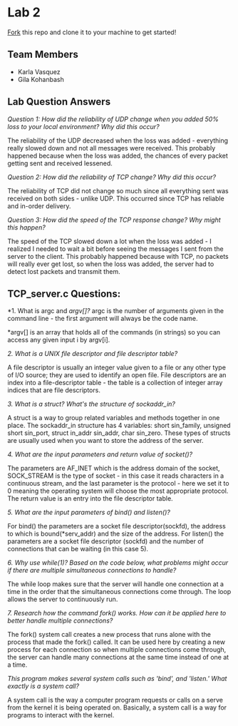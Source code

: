 # Lab 2
[Fork](https://docs.github.com/en/get-started/quickstart/fork-a-repo) this repo and clone it to your machine to get started!

## Team Members
- Karla Vasquez
- Gila Kohanbash

## Lab Question Answers

*Question 1: How did the reliability of UDP change when you added 50% loss to your local
environment? Why did this occur?*

  The reliability of the UDP decreased when the loss was added - everything really
  slowed down and not all messages were received.
  This probably happened because when the loss was added, the chances of every
  packet getting sent and received lessened.

*Question 2: How did the reliability of TCP change? Why did this occur?*
  
  The reliability of TCP did not change so much since all everything sent was received on
  both sides - unlike UDP. This occurred since TCP has reliable and in-order delivery.
  
*Question 3: How did the speed of the TCP response change? Why might this happen?*
  
  The speed of the TCP slowed down a lot when the loss was added - I realized I needed
  to wait a bit before seeing the messages I sent from the server to the client. This
  probably happened because with TCP, no packets will really ever get lost, so when the
  loss was added, the server had to detect lost packets and transmit them.
  
## TCP_server.c Questions:
*1. What is argc and *argv[]?*
  argc is the number of arguments given in the command line - the first argument will
  always be the code name.

  *argv[] is an array that holds all of the commands (in strings) so you can access any
  given input i by argv[i].

*2. What is a UNIX file descriptor and file descriptor table?*

  A file descriptor is usually an integer value given to a file or any other type of I/O source;
  they are used to identify an open file. File descriptors are an index into a file-descriptor
  table - the table is a collection of integer array indices that are file descriptors.
  
*3. What is a struct? What's the structure of sockaddr_in?*
  
  A struct is a way to group related variables and methods together in one place. The
  sockaddr_in structure has 4 variables: short sin_family, unsigned short sin_port, struct
  in_addr sin_addr, char sin_zero.
  These types of structs are usually used when you want to store the address of the
  server.
  
*4. What are the input parameters and return value of socket()?*

  The parameters are AF_INET which is the address domain of the socket,
  SOCK_STREAM is the type of socket - in this case it reads characters in a continuous
  stream, and the last parameter is the protocol - here we set it to 0 meaning the
  operating system will choose the most appropriate protocol. The return value is an entry
  into the file descriptor table.
  
*5. What are the input parameters of bind() and listen()?*

  For bind() the parameters are a socket file descriptor(sockfd), the address to which is
  bound(*serv_addr) and the size of the address. For listen() the parameters are a socket
  file descriptor (sockfd) and the number of connections that can be waiting (in this case
  5).
  
*6. Why use while(1)? Based on the code below, what problems might occur if there
are multiple simultaneous connections to handle?*

  The while loop makes sure that the server will handle one connection at a time in the
  order that the simultaneous connections come through. The loop allows the server to
  continuously run.
  
*7. Research how the command fork() works. How can it be applied here to better
handle multiple connections?*

  The fork() system call creates a new process that runs alone with the process that made
  the fork() called. It can be used here by creating a new process for each connection so
  when multiple connections come through, the server can handle many connections at
  the same time instead of one at a time.
  
*This program makes several system calls such as 'bind', and 'listen.' What exactly is a
system call?*

  A system call is the way a computer program requests or calls on a serve from the
  kernel it is being operated on. Basically, a system call is a way for programs to interact
  with the kernel.
